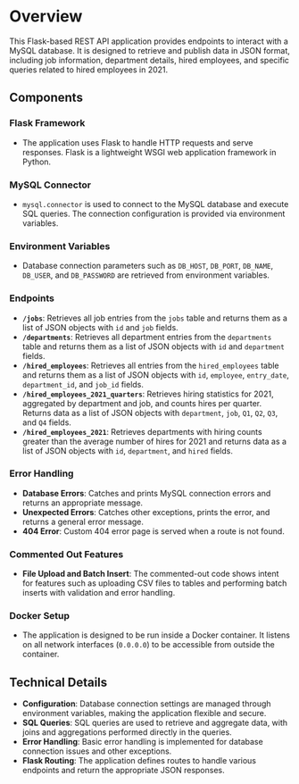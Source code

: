 
# Overview

This Flask-based REST API application provides endpoints to interact with a MySQL database. It is designed to retrieve and publish data in JSON format, including job information, department details, hired employees, and specific queries related to hired employees in 2021.

## Components

### Flask Framework

- The application uses Flask to handle HTTP requests and serve responses. Flask is a lightweight WSGI web application framework in Python.

### MySQL Connector

- `mysql.connector` is used to connect to the MySQL database and execute SQL queries. The connection configuration is provided via environment variables.

### Environment Variables

- Database connection parameters such as `DB_HOST`, `DB_PORT`, `DB_NAME`, `DB_USER`, and `DB_PASSWORD` are retrieved from environment variables.

### Endpoints

- **`/jobs`**: Retrieves all job entries from the `jobs` table and returns them as a list of JSON objects with `id` and `job` fields.
- **`/departments`**: Retrieves all department entries from the `departments` table and returns them as a list of JSON objects with `id` and `department` fields.
- **`/hired_employees`**: Retrieves all entries from the `hired_employees` table and returns them as a list of JSON objects with `id`, `employee`, `entry_date`, `department_id`, and `job_id` fields.
- **`/hired_employees_2021_quarters`**: Retrieves hiring statistics for 2021, aggregated by department and job, and counts hires per quarter. Returns data as a list of JSON objects with `department`, `job`, `Q1`, `Q2`, `Q3`, and `Q4` fields.
- **`/hired_employees_2021`**: Retrieves departments with hiring counts greater than the average number of hires for 2021 and returns data as a list of JSON objects with `id`, `department`, and `hired` fields.

### Error Handling

- **Database Errors**: Catches and prints MySQL connection errors and returns an appropriate message.
- **Unexpected Errors**: Catches other exceptions, prints the error, and returns a general error message.
- **404 Error**: Custom 404 error page is served when a route is not found.

### Commented Out Features

- **File Upload and Batch Insert**: The commented-out code shows intent for features such as uploading CSV files to tables and performing batch inserts with validation and error handling.

### Docker Setup

- The application is designed to be run inside a Docker container. It listens on all network interfaces (`0.0.0.0`) to be accessible from outside the container.

## Technical Details

- **Configuration**: Database connection settings are managed through environment variables, making the application flexible and secure.
- **SQL Queries**: SQL queries are used to retrieve and aggregate data, with joins and aggregations performed directly in the queries.
- **Error Handling**: Basic error handling is implemented for database connection issues and other exceptions.
- **Flask Routing**: The application defines routes to handle various endpoints and return the appropriate JSON responses.
